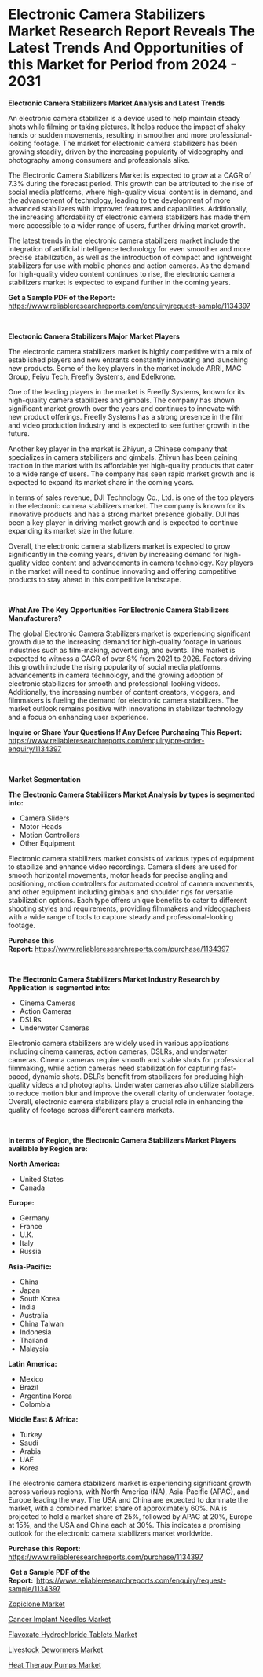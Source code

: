 <p><h1>Electronic Camera Stabilizers Market Research Report Reveals The Latest Trends And Opportunities of this Market for Period from 2024 - 2031</h1></p><p><strong>Electronic Camera Stabilizers Market Analysis and Latest Trends</strong></p>
<p><p>An electronic camera stabilizer is a device used to help maintain steady shots while filming or taking pictures. It helps reduce the impact of shaky hands or sudden movements, resulting in smoother and more professional-looking footage. The market for electronic camera stabilizers has been growing steadily, driven by the increasing popularity of videography and photography among consumers and professionals alike.</p><p>The Electronic Camera Stabilizers Market is expected to grow at a CAGR of 7.3% during the forecast period. This growth can be attributed to the rise of social media platforms, where high-quality visual content is in demand, and the advancement of technology, leading to the development of more advanced stabilizers with improved features and capabilities. Additionally, the increasing affordability of electronic camera stabilizers has made them more accessible to a wider range of users, further driving market growth.</p><p>The latest trends in the electronic camera stabilizers market include the integration of artificial intelligence technology for even smoother and more precise stabilization, as well as the introduction of compact and lightweight stabilizers for use with mobile phones and action cameras. As the demand for high-quality video content continues to rise, the electronic camera stabilizers market is expected to expand further in the coming years.</p></p>
<p><strong>Get a Sample PDF of the Report:&nbsp;</strong> <a href="https://www.reliableresearchreports.com/enquiry/request-sample/1134397">https://www.reliableresearchreports.com/enquiry/request-sample/1134397</a></p>
<p>&nbsp;</p>
<p><strong>Electronic Camera Stabilizers Major Market Players</strong></p>
<p><p>The electronic camera stabilizers market is highly competitive with a mix of established players and new entrants constantly innovating and launching new products. Some of the key players in the market include ARRI, MAC Group, Feiyu Tech, Freefly Systems, and Edelkrone.</p><p>One of the leading players in the market is Freefly Systems, known for its high-quality camera stabilizers and gimbals. The company has shown significant market growth over the years and continues to innovate with new product offerings. Freefly Systems has a strong presence in the film and video production industry and is expected to see further growth in the future.</p><p>Another key player in the market is Zhiyun, a Chinese company that specializes in camera stabilizers and gimbals. Zhiyun has been gaining traction in the market with its affordable yet high-quality products that cater to a wide range of users. The company has seen rapid market growth and is expected to expand its market share in the coming years.</p><p>In terms of sales revenue, DJI Technology Co., Ltd. is one of the top players in the electronic camera stabilizers market. The company is known for its innovative products and has a strong market presence globally. DJI has been a key player in driving market growth and is expected to continue expanding its market size in the future.</p><p>Overall, the electronic camera stabilizers market is expected to grow significantly in the coming years, driven by increasing demand for high-quality video content and advancements in camera technology. Key players in the market will need to continue innovating and offering competitive products to stay ahead in this competitive landscape.</p></p>
<p>&nbsp;</p>
<p><strong>What Are The Key Opportunities For Electronic Camera Stabilizers Manufacturers?</strong></p>
<p><p>The global Electronic Camera Stabilizers market is experiencing significant growth due to the increasing demand for high-quality footage in various industries such as film-making, advertising, and events. The market is expected to witness a CAGR of over 8% from 2021 to 2026. Factors driving this growth include the rising popularity of social media platforms, advancements in camera technology, and the growing adoption of electronic stabilizers for smooth and professional-looking videos. Additionally, the increasing number of content creators, vloggers, and filmmakers is fueling the demand for electronic camera stabilizers. The market outlook remains positive with innovations in stabilizer technology and a focus on enhancing user experience.</p></p>
<p><strong>Inquire or Share Your Questions If Any Before Purchasing This Report:</strong> <a href="https://www.reliableresearchreports.com/enquiry/pre-order-enquiry/1134397">https://www.reliableresearchreports.com/enquiry/pre-order-enquiry/1134397</a></p>
<p>&nbsp;</p>
<p><strong>Market Segmentation</strong></p>
<p><strong>The Electronic Camera Stabilizers Market Analysis by types is segmented into:</strong></p>
<p><ul><li>Camera Sliders</li><li>Motor Heads</li><li>Motion Controllers</li><li>Other Equipment</li></ul></p>
<p><p>Electronic camera stabilizers market consists of various types of equipment to stabilize and enhance video recordings. Camera sliders are used for smooth horizontal movements, motor heads for precise angling and positioning, motion controllers for automated control of camera movements, and other equipment including gimbals and shoulder rigs for versatile stabilization options. Each type offers unique benefits to cater to different shooting styles and requirements, providing filmmakers and videographers with a wide range of tools to capture steady and professional-looking footage.</p></p>
<p><strong>Purchase this Report:&nbsp;</strong><a href="https://www.reliableresearchreports.com/purchase/1134397">https://www.reliableresearchreports.com/purchase/1134397</a></p>
<p>&nbsp;</p>
<p><strong>The Electronic Camera Stabilizers Market Industry Research by Application is segmented into:</strong></p>
<p><ul><li>Cinema Cameras</li><li>Action Cameras</li><li>DSLRs</li><li>Underwater Cameras</li></ul></p>
<p><p>Electronic camera stabilizers are widely used in various applications including cinema cameras, action cameras, DSLRs, and underwater cameras. Cinema cameras require smooth and stable shots for professional filmmaking, while action cameras need stabilization for capturing fast-paced, dynamic shots. DSLRs benefit from stabilizers for producing high-quality videos and photographs. Underwater cameras also utilize stabilizers to reduce motion blur and improve the overall clarity of underwater footage. Overall, electronic camera stabilizers play a crucial role in enhancing the quality of footage across different camera markets.</p></p>
<p>&nbsp;</p>
<p><strong>In terms of Region, the Electronic Camera Stabilizers Market Players available by Region are:</strong></p>
<p>
    <p> <strong> North America: </strong>
        <ul>
            <li>United States</li>
            <li>Canada</li>
        </ul>
        </p> 
    <p> <strong> Europe: </strong>
        <ul>
            <li>Germany</li>
            <li>France</li>
            <li>U.K.</li>
            <li>Italy</li>
            <li>Russia</li>
        </ul>
        </p> 
    <p> <strong> Asia-Pacific: </strong>
        <ul>
            <li>China</li>
            <li>Japan</li>
            <li>South Korea</li>
            <li>India</li>
            <li>Australia</li>
            <li>China Taiwan</li>
            <li>Indonesia</li>
            <li>Thailand</li>
            <li>Malaysia</li>
        </ul>
        </p> 
    <p> <strong> Latin America: </strong>
        <ul>
            <li>Mexico</li>
            <li>Brazil</li>
            <li>Argentina Korea</li>
            <li>Colombia</li>
        </ul>
        </p> 
    <p> <strong> Middle East & Africa: </strong>
        <ul>
            <li>Turkey</li>
            <li>Saudi</li>
            <li>Arabia</li>
            <li>UAE</li>
            <li>Korea</li>
        </ul>
    </p>
    </p>
<p><p>The electronic camera stabilizers market is experiencing significant growth across various regions, with North America (NA), Asia-Pacific (APAC), and Europe leading the way. The USA and China are expected to dominate the market, with a combined market share of approximately 60%. NA is projected to hold a market share of 25%, followed by APAC at 20%, Europe at 15%, and the USA and China each at 30%. This indicates a promising outlook for the electronic camera stabilizers market worldwide.</p></p>
<p><strong>Purchase this Report: </strong><a href="https://www.reliableresearchreports.com/purchase/1134397">https://www.reliableresearchreports.com/purchase/1134397</a></p>
<p>&nbsp;<strong>Get a Sample PDF of the Report:&nbsp;&nbsp;</strong><a href="https://www.reliableresearchreports.com/enquiry/request-sample/1134397">https://www.reliableresearchreports.com/enquiry/request-sample/1134397</a></p>
<p><strong></strong></p>
<p><p><a href="https://medium.com/@jeffreysalazar1925/zopiclone-market-report-reveals-the-latest-trends-and-growth-opportunities-of-this-market-67f233100a5f">Zopiclone Market</a></p><p><a href="https://github.com/abdelrhmankishk22/Market-Research-Report-List-3/blob/main/cancer-implant-needles-market.md">Cancer Implant Needles Market</a></p><p><a href="https://medium.com/@jeffreysalazar1925/flavoxate-hydrochloride-tablets-market-analysis-its-cagr-market-segmentation-and-global-industry-b37f40d6f455">Flavoxate Hydrochloride Tablets Market</a></p><p><a href="https://medium.com/@mikeflatley1970/livestock-dewormers-market-insight-market-trends-growth-forecasted-from-2024-to-2031-6360e3564f4c">Livestock Dewormers Market</a></p><p><a href="https://github.com/bracarafogo/Market-Research-Report-List-2/blob/main/heat-therapy-pumps-market.md">Heat Therapy Pumps Market</a></p></p>